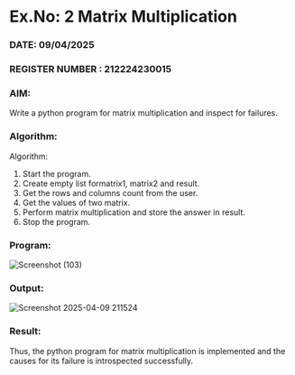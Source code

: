 # Ex.No: 2   Matrix Multiplication 

### DATE: 09/04/2025                                                                            
### REGISTER NUMBER : 212224230015

### AIM: 
Write a python program for matrix multiplication and inspect for failures.
 
### Algorithm:

Algorithm:
1. Start the program.
2. Create empty list formatrix1, matrix2 and result.
3. Get the rows and columns count from the user.
4. Get the values of two matrix.
5. Perform matrix multiplication and store the answer in result.
6. Stop the program.
### Program:

![Screenshot (103)](https://github.com/user-attachments/assets/613953da-5fa7-41fe-a4a0-2973c7742caa)












### Output:

![Screenshot 2025-04-09 211524](https://github.com/user-attachments/assets/81121440-bb89-4fdc-b528-09893997060f)





### Result:
Thus, the python program for matrix multiplication is implemented and the causes for its failure is introspected successfully.


